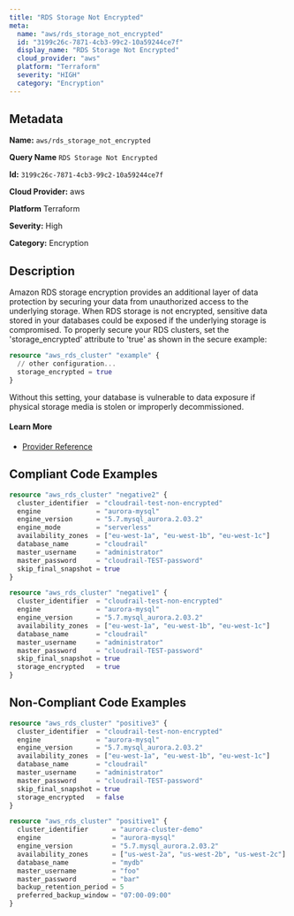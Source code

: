 ```yaml
---
title: "RDS Storage Not Encrypted"
meta:
  name: "aws/rds_storage_not_encrypted"
  id: "3199c26c-7871-4cb3-99c2-10a59244ce7f"
  display_name: "RDS Storage Not Encrypted"
  cloud_provider: "aws"
  platform: "Terraform"
  severity: "HIGH"
  category: "Encryption"
---
```

## Metadata

**Name:** `aws/rds_storage_not_encrypted`

**Query Name** `RDS Storage Not Encrypted`

**Id:** `3199c26c-7871-4cb3-99c2-10a59244ce7f`

**Cloud Provider:** aws

**Platform** Terraform

**Severity:** High

**Category:** Encryption

## Description
Amazon RDS storage encryption provides an additional layer of data protection by securing your data from unauthorized access to the underlying storage. When RDS storage is not encrypted, sensitive data stored in your databases could be exposed if the underlying storage is compromised. To properly secure your RDS clusters, set the 'storage_encrypted' attribute to 'true' as shown in the secure example:

```terraform
resource "aws_rds_cluster" "example" {
  // other configuration...
  storage_encrypted = true
}
```

Without this setting, your database is vulnerable to data exposure if physical storage media is stolen or improperly decommissioned.

#### Learn More

 - [Provider Reference](https://registry.terraform.io/providers/hashicorp/aws/latest/docs/resources/rds_cluster#storage_encrypted)


## Compliant Code Examples
```terraform
resource "aws_rds_cluster" "negative2" {
  cluster_identifier  = "cloudrail-test-non-encrypted"
  engine              = "aurora-mysql"
  engine_version      = "5.7.mysql_aurora.2.03.2"
  engine_mode         = "serverless"
  availability_zones  = ["eu-west-1a", "eu-west-1b", "eu-west-1c"]
  database_name       = "cloudrail"
  master_username     = "administrator"
  master_password     = "cloudrail-TEST-password"
  skip_final_snapshot = true
}

```

```terraform
resource "aws_rds_cluster" "negative1" {
  cluster_identifier  = "cloudrail-test-non-encrypted"
  engine              = "aurora-mysql"
  engine_version      = "5.7.mysql_aurora.2.03.2"
  availability_zones  = ["eu-west-1a", "eu-west-1b", "eu-west-1c"]
  database_name       = "cloudrail"
  master_username     = "administrator"
  master_password     = "cloudrail-TEST-password"
  skip_final_snapshot = true
  storage_encrypted   = true
}

```
## Non-Compliant Code Examples
```terraform
resource "aws_rds_cluster" "positive3" {
  cluster_identifier  = "cloudrail-test-non-encrypted"
  engine              = "aurora-mysql"
  engine_version      = "5.7.mysql_aurora.2.03.2"
  availability_zones  = ["eu-west-1a", "eu-west-1b", "eu-west-1c"]
  database_name       = "cloudrail"
  master_username     = "administrator"
  master_password     = "cloudrail-TEST-password"
  skip_final_snapshot = true
  storage_encrypted   = false
}

```

```terraform
resource "aws_rds_cluster" "positive1" {
  cluster_identifier      = "aurora-cluster-demo"
  engine                  = "aurora-mysql"
  engine_version          = "5.7.mysql_aurora.2.03.2"
  availability_zones      = ["us-west-2a", "us-west-2b", "us-west-2c"]
  database_name           = "mydb"
  master_username         = "foo"
  master_password         = "bar"
  backup_retention_period = 5
  preferred_backup_window = "07:00-09:00"
}

```